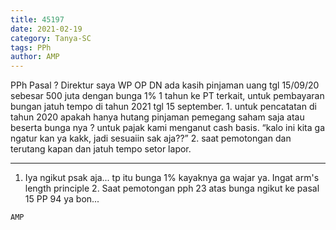 ```yaml
---
title: 45197
date: 2021-02-19
category: Tanya-SC
tags: PPh
author: AMP
---
```


PPh Pasal ? Direktur saya WP OP DN ada kasih pinjaman uang tgl 15/09/20 sebesar 500 juta dengan bunga 1% 1 tahun ke PT terkait, untuk pembayaran bungan jatuh tempo di tahun 2021 tgl 15 september. 1. untuk pencatatan di tahun 2020 apakah hanya hutang pinjaman pemegang saham saja atau beserta bunga nya ? untuk pajak kami menganut cash basis. “kalo ini kita ga ngatur kan ya kakk, jadi sesuaiin sak aja??” 2. saat pemotongan dan terutang kapan dan jatuh tempo setor lapor.

---

1. Iya ngikut psak aja... tp itu bunga 1% kayaknya ga wajar ya. Ingat arm's length principle 2. Saat pemotongan pph 23 atas bunga ngikut ke pasal 15 PP 94 ya bon...

`AMP`
